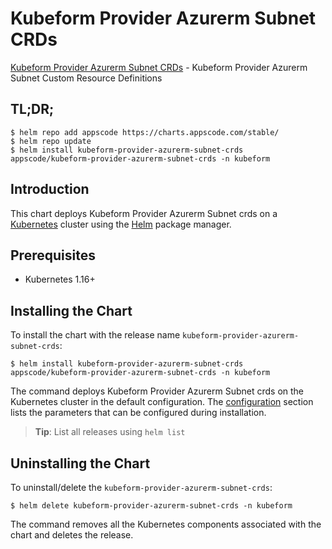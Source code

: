 # Kubeform Provider Azurerm Subnet CRDs

[Kubeform Provider Azurerm Subnet CRDs](https://github.com/kubeform) - Kubeform Provider Azurerm Subnet Custom Resource Definitions

## TL;DR;

```console
$ helm repo add appscode https://charts.appscode.com/stable/
$ helm repo update
$ helm install kubeform-provider-azurerm-subnet-crds appscode/kubeform-provider-azurerm-subnet-crds -n kubeform
```

## Introduction

This chart deploys Kubeform Provider Azurerm Subnet crds on a [Kubernetes](http://kubernetes.io) cluster using the [Helm](https://helm.sh) package manager.

## Prerequisites

- Kubernetes 1.16+

## Installing the Chart

To install the chart with the release name `kubeform-provider-azurerm-subnet-crds`:

```console
$ helm install kubeform-provider-azurerm-subnet-crds appscode/kubeform-provider-azurerm-subnet-crds -n kubeform
```

The command deploys Kubeform Provider Azurerm Subnet crds on the Kubernetes cluster in the default configuration. The [configuration](#configuration) section lists the parameters that can be configured during installation.

> **Tip**: List all releases using `helm list`

## Uninstalling the Chart

To uninstall/delete the `kubeform-provider-azurerm-subnet-crds`:

```console
$ helm delete kubeform-provider-azurerm-subnet-crds -n kubeform
```

The command removes all the Kubernetes components associated with the chart and deletes the release.


